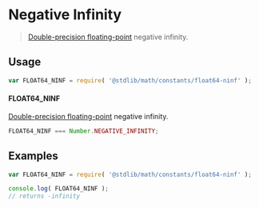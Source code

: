 Negative Infinity
===

> [Double-precision floating-point][ieee754] negative infinity.

<!-- <usage> -->
## Usage

``` javascript
var FLOAT64_NINF = require( '@stdlib/math/constants/float64-ninf' );
```

#### FLOAT64_NINF

[Double-precision floating-point][ieee754] negative infinity.

``` javascript
FLOAT64_NINF === Number.NEGATIVE_INFINITY;
```

<!-- </usage> -->

<!-- <examples> -->
## Examples

``` javascript
var FLOAT64_NINF = require( '@stdlib/math/constants/float64-ninf' );

console.log( FLOAT64_NINF );
// returns -infinity
```

<!-- </examples> -->

<!-- <links> -->
[ieee754]: https://en.wikipedia.org/wiki/IEEE_754-1985
<!-- </links> -->
